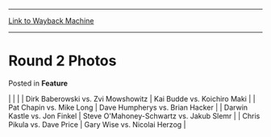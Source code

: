 
---
[Link to Wayback Machine](https://web.archive.org/web/20211127050051/https://magic.wizards.com/en/articles/archive/feature/round-2-photos-2000-01-01)

[_metadata_:wayback_url]:- "https://magic.wizards.com/en/articles/archive/feature/round-2-photos-2000-01-01"
[_metadata_:wayback_raw_url]:- "https://web.archive.org/web/20211127050051id_/https://magic.wizards.com/en/articles/archive/feature/round-2-photos-2000-01-01"
[_metadata_:wayback_capture_timestamp]:- "2021-11-27 05:00:51+00:00"
[_metadata_:description]:- "Dirk Baberowski vs. Zvi Mowshowitz Kai Budde vs. Koichiro Maki  Pat Chapin vs. Mike Long Dave Humpherys vs. Brian Hacker  Darwin Kastle vs. Jon Finkel Steve O'Mahoney-Schwartz vs. Jakub Slemr  Chris Pikula vs. Dave Price Gary Wise vs. Nicolai Herzog"
[_metadata_:generator]:- "Drupal 7 (http://drupal.org)"
---


Round 2 Photos
==============



 Posted in **Feature**














|
|  |
| 
 Dirk Baberowski vs. Zvi Mowshowitz | 
 Kai Budde vs. Koichiro Maki |
| 
 Pat Chapin vs. Mike Long | 
 Dave Humpherys vs. Brian Hacker |
| 
 Darwin Kastle vs. Jon Finkel | 
 Steve O'Mahoney-Schwartz vs. Jakub Slemr |
| 
 Chris Pikula vs. Dave Price | 
 Gary Wise vs. Nicolai Herzog |







